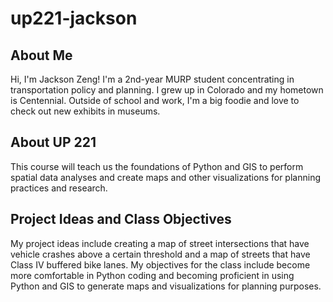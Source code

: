 # up221-jackson

## About Me
Hi, I'm Jackson Zeng! I'm a 2nd-year MURP student concentrating in transportation policy and planning. I grew up in Colorado and my hometown is Centennial. Outside of school and work, I'm a big foodie and love to check out new exhibits in museums.

## About UP 221
This course will teach us the foundations of Python and GIS to perform spatial data analyses and create maps and other visualizations for planning practices and research. 

## Project Ideas and Class Objectives
My project ideas include creating a map of street intersections that have vehicle crashes above a certain threshold and a map of streets that have Class IV buffered bike lanes. My objectives for the class include become more comfortable in Python coding and becoming proficient in using Python and GIS to generate maps and visualizations for planning purposes.
